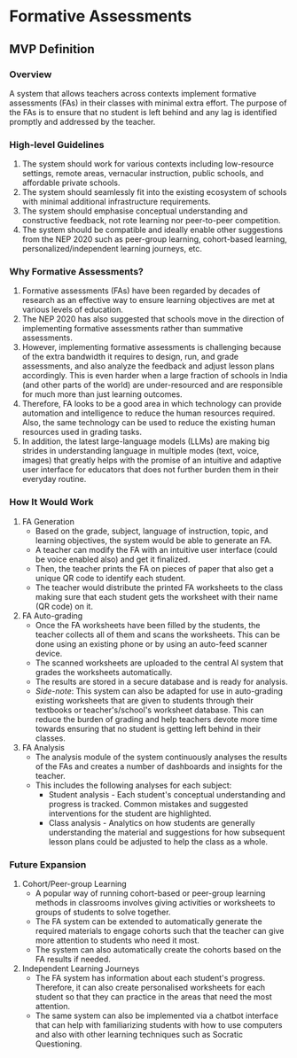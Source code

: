 # Formative Assessments
## MVP Definition

### Overview
A system that allows teachers across contexts implement formative assessments (FAs) in their classes with minimal extra effort.
The purpose of the FAs is to ensure that no student is left behind and any lag is identified promptly and addressed by the teacher.

### High-level Guidelines
1. The system should work for various contexts including low-resource settings, remote areas, vernacular instruction, public schools, and affordable private schools.
2. The system should seamlessly fit into the existing ecosystem of schools with minimal additional infrastructure requirements.
3. The system should emphasise conceptual understanding and constructive feedback, not rote learning nor peer-to-peer competition. 
4. The system should be compatible and ideally enable other suggestions from the NEP 2020 such as peer-group learning, cohort-based learning, personalized/independent learning journeys, etc.

### Why Formative Assessments?
1. Formative assessments (FAs) have been regarded by decades of research as an effective way to ensure learning objectives are met at various levels of education.
2. The NEP 2020 has also suggested that schools move in the direction of implementing formative assessments rather than summative assessments. 
3. However, implementing formative assessments is challenging because of the extra bandwidth it requires to design, run, and grade assessments, and also analyze the feedback and adjust lesson plans accordingly. This is even harder when a large fraction of schools in India (and other parts of the world) are under-resourced and are responsible for much more than just learning outcomes.
4. Therefore, FA looks to be a good area in which technology can provide automation and intelligence to reduce the human resources required. Also, the same technology can be used to reduce the existing human resources used in grading tasks. 
5. In addition, the latest large-language models (LLMs) are making big strides in understanding language in multiple modes (text, voice, images) that greatly helps with the promise of an intuitive and adaptive user interface for educators that does not further burden them in their everyday routine.

### How It Would Work
1. FA Generation
   - Based on the grade, subject, language of instruction, topic, and learning objectives, the system would be able to generate an FA.
   - A teacher can modify the FA with an intuitive user interface (could be voice enabled also) and get it finalized.
   - Then, the teacher prints the FA on pieces of paper that also get a unique QR code to identify each student.
   - The teacher would distribute the printed FA worksheets to the class making sure that each student gets the worksheet with their name (QR code) on it.
2. FA Auto-grading
   - Once the FA worksheets have been filled by the students, the teacher collects all of them and scans the worksheets. This can be done using an existing phone or by using an auto-feed scanner device.
   - The scanned worksheets are uploaded to the central AI system that grades the worksheets automatically.
   - The results are stored in a secure database and is ready for analysis.
   - *Side-note*: This system can also be adapted for use in auto-grading existing worksheets that are given to students through their textbooks or teacher's/school's worksheet database. This can reduce the burden of grading and help teachers devote more time towards ensuring that no student is getting left behind in their classes.
3. FA Analysis
   - The analysis module of the system continuously analyses the results of the FAs and creates a number of dashboards and insights for the teacher.
   - This includes the following analyses for each subject:
     - Student analysis - Each student's conceptual understanding and progress is tracked. Common mistakes and suggested interventions for the student are highlighted.
     - Class analysis - Analytics on how students are generally understanding the material and suggestions for how subsequent lesson plans could be adjusted to help the class as a whole.

### Future Expansion
1. Cohort/Peer-group Learning
   - A popular way of running cohort-based or peer-group learning methods in classrooms involves giving activities or worksheets to groups of students to solve together.
   - The FA system can be extended to automatically generate the required materials to engage cohorts such that the teacher can give more attention to students who need it most.
   - The system can also automatically create the cohorts based on the FA results if needed.
2. Independent Learning Journeys
   - The FA system has information about each student's progress. Therefore, it can also create personalised worksheets for each student so that they can practice in the areas that need the most attention.
   - The same system can also be implemented via a chatbot interface that can help with familiarizing students with how to use computers and also with other learning techniques such as Socratic Questioning.
